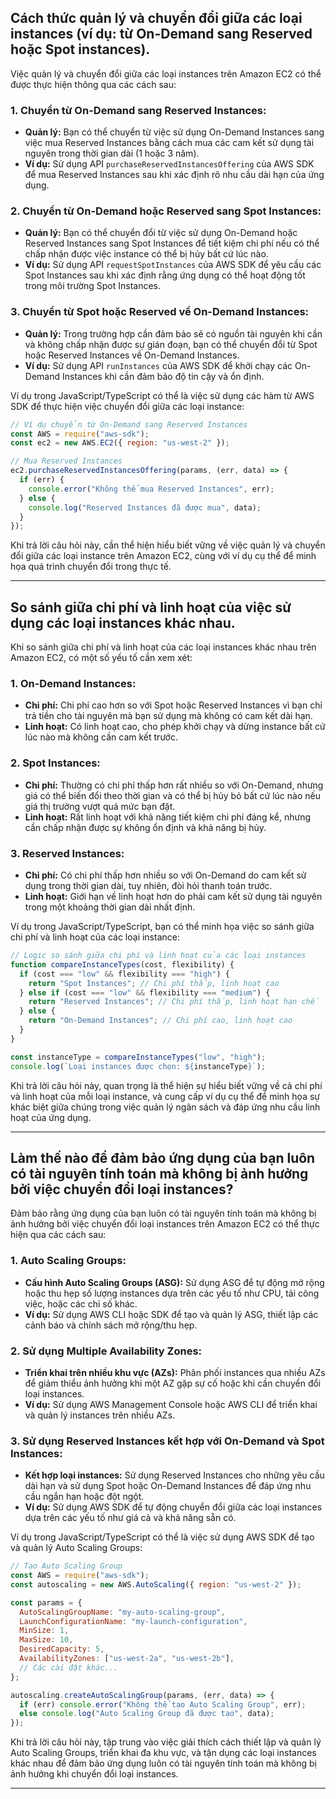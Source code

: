 ## Cách thức quản lý và chuyển đổi giữa các loại instances (ví dụ: từ On-Demand sang Reserved hoặc Spot instances).

Việc quản lý và chuyển đổi giữa các loại instances trên Amazon EC2 có thể được thực hiện thông qua các cách sau:

### 1. Chuyển từ On-Demand sang Reserved Instances:

- **Quản lý:** Bạn có thể chuyển từ việc sử dụng On-Demand Instances sang việc mua Reserved Instances bằng cách mua các cam kết sử dụng tài nguyên trong thời gian dài (1 hoặc 3 năm).
- **Ví dụ:** Sử dụng API `purchaseReservedInstancesOffering` của AWS SDK để mua Reserved Instances sau khi xác định rõ nhu cầu dài hạn của ứng dụng.

### 2. Chuyển từ On-Demand hoặc Reserved sang Spot Instances:

- **Quản lý:** Bạn có thể chuyển đổi từ việc sử dụng On-Demand hoặc Reserved Instances sang Spot Instances để tiết kiệm chi phí nếu có thể chấp nhận được việc instance có thể bị hủy bất cứ lúc nào.
- **Ví dụ:** Sử dụng API `requestSpotInstances` của AWS SDK để yêu cầu các Spot Instances sau khi xác định rằng ứng dụng có thể hoạt động tốt trong môi trường Spot Instances.

### 3. Chuyển từ Spot hoặc Reserved về On-Demand Instances:

- **Quản lý:** Trong trường hợp cần đảm bảo sẽ có nguồn tài nguyên khi cần và không chấp nhận được sự gián đoạn, bạn có thể chuyển đổi từ Spot hoặc Reserved Instances về On-Demand Instances.
- **Ví dụ:** Sử dụng API `runInstances` của AWS SDK để khởi chạy các On-Demand Instances khi cần đảm bảo độ tin cậy và ổn định.

Ví dụ trong JavaScript/TypeScript có thể là việc sử dụng các hàm từ AWS SDK để thực hiện việc chuyển đổi giữa các loại instance:

```javascript
// Ví dụ chuyển từ On-Demand sang Reserved Instances
const AWS = require("aws-sdk");
const ec2 = new AWS.EC2({ region: "us-west-2" });

// Mua Reserved Instances
ec2.purchaseReservedInstancesOffering(params, (err, data) => {
  if (err) {
    console.error("Không thể mua Reserved Instances", err);
  } else {
    console.log("Reserved Instances đã được mua", data);
  }
});
```

Khi trả lời câu hỏi này, cần thể hiện hiểu biết vững về việc quản lý và chuyển đổi giữa các loại instance trên Amazon EC2, cùng với ví dụ cụ thể để minh họa quá trình chuyển đổi trong thực tế.

---

## So sánh giữa chi phí và linh hoạt của việc sử dụng các loại instances khác nhau.

Khi so sánh giữa chi phí và linh hoạt của các loại instances khác nhau trên Amazon EC2, có một số yếu tố cần xem xét:

### 1. On-Demand Instances:

- **Chi phí:** Chi phí cao hơn so với Spot hoặc Reserved Instances vì bạn chỉ trả tiền cho tài nguyên mà bạn sử dụng mà không có cam kết dài hạn.
- **Linh hoạt:** Có linh hoạt cao, cho phép khởi chạy và dừng instance bất cứ lúc nào mà không cần cam kết trước.

### 2. Spot Instances:

- **Chi phí:** Thường có chi phí thấp hơn rất nhiều so với On-Demand, nhưng giá có thể biến đổi theo thời gian và có thể bị hủy bỏ bất cứ lúc nào nếu giá thị trường vượt quá mức bạn đặt.
- **Linh hoạt:** Rất linh hoạt với khả năng tiết kiệm chi phí đáng kể, nhưng cần chấp nhận được sự không ổn định và khả năng bị hủy.

### 3. Reserved Instances:

- **Chi phí:** Có chi phí thấp hơn nhiều so với On-Demand do cam kết sử dụng trong thời gian dài, tuy nhiên, đòi hỏi thanh toán trước.
- **Linh hoạt:** Giới hạn về linh hoạt hơn do phải cam kết sử dụng tài nguyên trong một khoảng thời gian dài nhất định.

Ví dụ trong JavaScript/TypeScript, bạn có thể minh họa việc so sánh giữa chi phí và linh hoạt của các loại instance:

```javascript
// Logic so sánh giữa chi phí và linh hoạt của các loại instances
function compareInstanceTypes(cost, flexibility) {
  if (cost === "low" && flexibility === "high") {
    return "Spot Instances"; // Chi phí thấp, linh hoạt cao
  } else if (cost === "low" && flexibility === "medium") {
    return "Reserved Instances"; // Chi phí thấp, linh hoạt hạn chế
  } else {
    return "On-Demand Instances"; // Chi phí cao, linh hoạt cao
  }
}

const instanceType = compareInstanceTypes("low", "high");
console.log(`Loại instances được chọn: ${instanceType}`);
```

Khi trả lời câu hỏi này, quan trọng là thể hiện sự hiểu biết vững về cả chi phí và linh hoạt của mỗi loại instance, và cung cấp ví dụ cụ thể để minh họa sự khác biệt giữa chúng trong việc quản lý ngân sách và đáp ứng nhu cầu linh hoạt của ứng dụng.

---

## Làm thế nào để đảm bảo ứng dụng của bạn luôn có tài nguyên tính toán mà không bị ảnh hưởng bởi việc chuyển đổi loại instances?

Đảm bảo rằng ứng dụng của bạn luôn có tài nguyên tính toán mà không bị ảnh hưởng bởi việc chuyển đổi loại instances trên Amazon EC2 có thể thực hiện qua các cách sau:

### 1. Auto Scaling Groups:

- **Cấu hình Auto Scaling Groups (ASG):** Sử dụng ASG để tự động mở rộng hoặc thu hẹp số lượng instances dựa trên các yếu tố như CPU, tải công việc, hoặc các chỉ số khác.
- **Ví dụ:** Sử dụng AWS CLI hoặc SDK để tạo và quản lý ASG, thiết lập các cảnh báo và chính sách mở rộng/thu hẹp.

### 2. Sử dụng Multiple Availability Zones:

- **Triển khai trên nhiều khu vực (AZs):** Phân phối instances qua nhiều AZs để giảm thiểu ảnh hưởng khi một AZ gặp sự cố hoặc khi cần chuyển đổi loại instances.
- **Ví dụ:** Sử dụng AWS Management Console hoặc AWS CLI để triển khai và quản lý instances trên nhiều AZs.

### 3. Sử dụng Reserved Instances kết hợp với On-Demand và Spot Instances:

- **Kết hợp loại instances:** Sử dụng Reserved Instances cho những yêu cầu dài hạn và sử dụng Spot hoặc On-Demand Instances để đáp ứng nhu cầu ngắn hạn hoặc đột ngột.
- **Ví dụ:** Sử dụng AWS SDK để tự động chuyển đổi giữa các loại instances dựa trên các yếu tố như giá cả và khả năng sẵn có.

Ví dụ trong JavaScript/TypeScript có thể là việc sử dụng AWS SDK để tạo và quản lý Auto Scaling Groups:

```javascript
// Tạo Auto Scaling Group
const AWS = require("aws-sdk");
const autoscaling = new AWS.AutoScaling({ region: "us-west-2" });

const params = {
  AutoScalingGroupName: "my-auto-scaling-group",
  LaunchConfigurationName: "my-launch-configuration",
  MinSize: 1,
  MaxSize: 10,
  DesiredCapacity: 5,
  AvailabilityZones: ["us-west-2a", "us-west-2b"],
  // Các cài đặt khác...
};

autoscaling.createAutoScalingGroup(params, (err, data) => {
  if (err) console.error("Không thể tạo Auto Scaling Group", err);
  else console.log("Auto Scaling Group đã được tạo", data);
});
```

Khi trả lời câu hỏi này, tập trung vào việc giải thích cách thiết lập và quản lý Auto Scaling Groups, triển khai đa khu vực, và tận dụng các loại instances khác nhau để đảm bảo ứng dụng luôn có tài nguyên tính toán mà không bị ảnh hưởng khi chuyển đổi loại instances.

---
